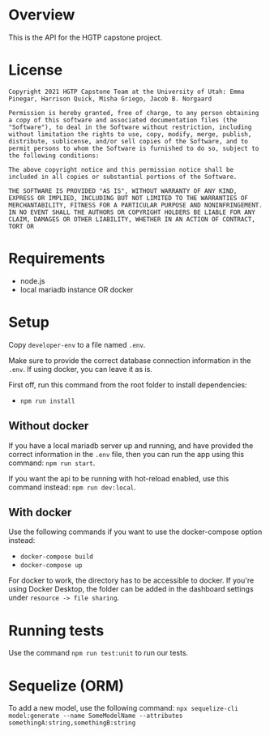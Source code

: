 # Overview
This is the API for the HGTP capstone project.

# License
```
Copyright 2021 HGTP Capstone Team at the University of Utah: Emma Pinegar, Harrison Quick, Misha Griego, Jacob B. Norgaard

Permission is hereby granted, free of charge, to any person obtaining a copy of this software and associated documentation files (the "Software"), to deal in the Software without restriction, including without limitation the rights to use, copy, modify, merge, publish, distribute, sublicense, and/or sell copies of the Software, and to permit persons to whom the Software is furnished to do so, subject to the following conditions:

The above copyright notice and this permission notice shall be included in all copies or substantial portions of the Software.

THE SOFTWARE IS PROVIDED "AS IS", WITHOUT WARRANTY OF ANY KIND, EXPRESS OR IMPLIED, INCLUDING BUT NOT LIMITED TO THE WARRANTIES OF MERCHANTABILITY, FITNESS FOR A PARTICULAR PURPOSE AND NONINFRINGEMENT. IN NO EVENT SHALL THE AUTHORS OR COPYRIGHT HOLDERS BE LIABLE FOR ANY CLAIM, DAMAGES OR OTHER LIABILITY, WHETHER IN AN ACTION OF CONTRACT, TORT OR 
```

# Requirements
- node.js
- local mariadb instance OR docker

# Setup
Copy `developer-env` to a file named `.env`.

Make sure to provide the correct database connection information in the `.env`. If using docker, you can leave it as is.

First off, run this command from the root folder to install dependencies:
- `npm run install`

## Without docker
If you have a local mariadb server up and running, and have provided the correct information in the `.env` file, then you can run the app using this command: `npm run start`.

If you want the api to be running with hot-reload enabled, use this command instead: `npm run dev:local`.

## With docker
Use the following commands if you want to use the docker-compose option instead:
- `docker-compose build`
- `docker-compose up`

For docker to work, the directory has to be accessible to docker. If you're using Docker Desktop, the folder can be added 
in the dashboard settings under `resource -> file sharing`.

# Running tests
Use the command `npm run test:unit` to run our tests.

# Sequelize (ORM)

To add a new model, use the following command:
`npx sequelize-cli model:generate --name SomeModelName --attributes somethingA:string,somethingB:string`
